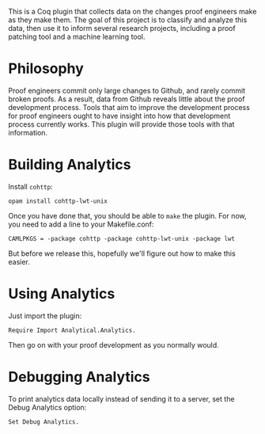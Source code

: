This is a Coq plugin that collects data on the changes proof engineers make
as they make them. The goal of this project is to classify and analyze this data,
then use it to inform several research projects, including a proof patching tool
and a machine learning tool.

# Philosophy

Proof engineers commit only large changes to Github, and rarely commit
broken proofs. As a result, data from Github reveals little about the proof development process.
Tools that aim to improve the development process for proof engineers ought to have insight
into how that development process currently works. This plugin will provide those tools with that information.

# Building Analytics

Install `cohttp`:

```
opam install cohttp-lwt-unix
```

Once you have done that, you should be able to `make` the plugin.
For now, you need to add a line to your Makefile.conf:

```
CAMLPKGS = -package cohttp -package cohttp-lwt-unix -package lwt
```

But before we release this, hopefully we'll figure out how to make this easier.

# Using Analytics

Just import the plugin:

```
Require Import Analytical.Analytics.
```

Then go on with your proof development as you normally would.

# Debugging Analytics

To print analytics data locally instead of sending it to a server,
set the Debug Analytics option:

```
Set Debug Analytics.
```
